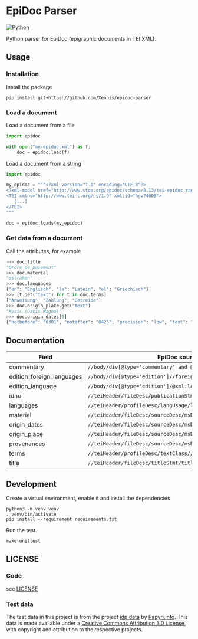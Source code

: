 # EpiDoc Parser

[![Python](https://github.com/Xennis/epidoc-parser/actions/workflows/python.yml/badge.svg?branch=master&event=push)](https://github.com/Xennis/epidoc-parser/actions/workflows/python.yml?query=event%3Apush+branch%3Amaster)

Python parser for EpiDoc (epigraphic documents in TEI XML).

## Usage

### Installation 

Install the package
```shell
pip install git+https://github.com/Xennis/epidoc-parser
```

### Load a document

Load a document from a file
```python
import epidoc

with open("my-epidoc.xml") as f:
    doc = epidoc.load(f)
```

Load a document from a string
```python
import epidoc

my_epidoc = """<?xml version="1.0" encoding="UTF-8"?>
<?xml-model href="http://www.stoa.org/epidoc/schema/8.13/tei-epidoc.rng" type="application/xml" schematypens="http://relaxng.org/ns/structure/1.0"?>
<TEI xmlns="http://www.tei-c.org/ns/1.0" xml:id="hgv74005">
   [...]
</TEI>
"""

doc = epidoc.loads(my_epidoc)
```

### Get data from a document

Call the attributes, for example
```python
>>> doc.title
"Ordre de paiement"
>>> doc.material
"ostrakon"
>>> doc.languages
{"en": "Englisch", "la": "Latein", "el": "Griechisch"}
>>> [t.get("text") for t in doc.terms]
["Anweisung", "Zahlung", "Getreide"]
>>> doc.origin_place.get("text")
"Kysis (Oasis Magna)"
>>> doc.origin_dates[0]
{"notbefore": "0301", "notafter": "0425", "precision": "low", "text": "IV - Anfang V"}
```

## Documentation

| Field                     | EpiDoc source element (XPath)                                                  |
|---------------------------|--------------------------------------------------------------------------------|
| commentary                | `//body/div[@type='commentary' and @subtype='general']`                        |
| edition_foreign_languages | `//body/div[@type='edition']//foreign/@xml:lang`                               |
| edition_language          | `//body/div[@type='edition']/@xml:lang`                                        |
| idno                      | `//teiHeader/fileDesc/publicationStmt/idno`                                    |
| languages                 | `//teiHeader/profileDesc/langUsage/language`                                   |
| material                  | `//teiHeader/fileDesc/sourceDesc/msDesc/physDesc/objectDesc//support/material` |
| origin_dates              | `//teiHeader/fileDesc/sourceDesc/msDesc/history/origin/origDate`               |
| origin_place              | `//teiHeader/fileDesc/sourceDesc/msDesc/history/origin/origPlace`              |
| provenances               | `//teiHeader/fileDesc/sourceDesc/msDesc/history/provenance`                    |
| terms                     | `//teiHeader/profileDesc/textClass//term`                                      |
| title                     | `//teiHeader/fileDesc/titleStmt/title`                                         |

## Development

Create a virtual environment, enable it and install the dependencies
```shell
python3 -m venv venv
. venv/bin/activate
pip install --requirement requirements.txt
```

Run the test
```shell
make unittest
```

## LICENSE

### Code

see [LICENSE](LICENSE)

### Test data

The test data in this project is from the project [idp.data](https://github.com/papyri/idp.data) by [Papyri.info](http://papyri.info). This data is made available under a [Creative Commons Attribution 3.0 License](http://creativecommons.org/licenses/by/3.0/), with copyright and attribution to the respective projects.
